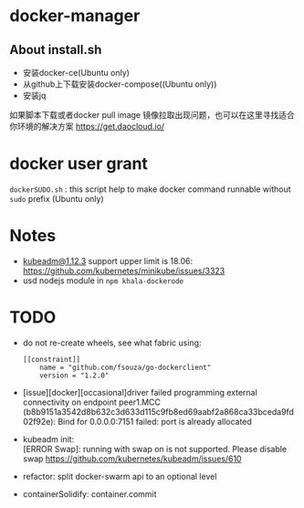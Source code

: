 # docker-manager


 About install.sh
----------
 - 安装docker-ce(Ubuntu only)
 - 从github上下载安装docker-compose((Ubuntu only))
 - 安装jq
 
如果脚本下载或者docker pull image 镜像拉取出现问题，也可以在这里寻找适合你环境的解决方案
https://get.daocloud.io/

# docker user grant
`dockerSUDO.sh` :
this script help to make docker command runnable without `sudo` prefix (Ubuntu only)

# Notes
- kubeadm@1.12.3 support upper limit is 18.06: https://github.com/kubernetes/minikube/issues/3323
- usd nodejs module in `npm khala-dockerode` 
# TODO
- do not re-create wheels, see what fabric using:
    ```
    [[constraint]]
        name = "github.com/fsouza/go-dockerclient"
        version = "1.2.0"
    ```
- [issue][docker][occasional]driver failed programming external connectivity on endpoint peer1.MCC (b8b9151a3542d8b632c3d633d115c9fb8ed69aabf2a868ca33bceda9fd02f92e): Bind for 0.0.0.0:7151 failed: port is already allocated 
- kubeadm init:  
[ERROR Swap]: running with swap on is not supported. Please disable swap
https://github.com/kubernetes/kubeadm/issues/610

- refactor: split docker-swarm api to an optional level
- containerSolidify: container.commit